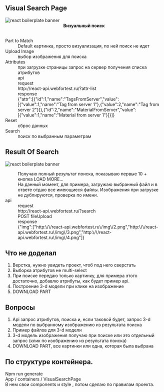 ## Visual Search Page

<img src="http://react-api.webfortest.ru/imgReadMe/1.png" alt="react boilerplate banner" align="center" />

<div align="center"><strong>Визуальный поиск</strong></div>
<br />
<dl>
  <dt>Part to Match</dt>
  <dd>Default картинка, просто визуализация, по ней поиск не идет</dd>
    
  <dt>Upload Image</dt>
  <dd>выбор изображения для поиска</dd>
  
  <dt>Attributes</dt>
  <dd>при загрузке страницы запрос на сервер получения списка атрибутов</dd>
  <dd>api</dd>
  <dd>request</dd>
  <dd>http://react-api.webfortest.ru/?attr-list</dd>
  <dd>response</dd>
  <dd>{"attr":[{"id":1,"name":"TagsFromServer","value":[{"value":1,"name":"Tag from server 1"},{"value":2,"name":"Tag from server 2"}]},{"id":2,"name":"MaterialFromServer","value":[{"value":1,"name":"Material from server 1"}]}]}</dd>

  <dt>Reset </dt>
  <dd>сброс данных</dd>
  
  <dt>Search</dt>
  <dd>поиск по выбранным параметрам</dd>
</dl>

## Result Of Search
<img src="http://react-api.webfortest.ru/imgReadMe/2.png" alt="react boilerplate banner" align="center" />
<br />
<dl>
  <dd>Получаю полный результат поиска, показываю первые 10 + кнопка LOAD MORE…</dd>
  <dd>На данный момент, для примера, загружаю выбранный файл и в ответе отдаю все имеющиеся файлы. Изображения при загрузке не дублируются, проверка по имени.</dd>
  <dt>api</dt>
  <dd>request</dd>
  <dd>http://react-api.webfortest.ru/?search</dd>
  <dd>POST  fileUpload</dd>
  <dd>response</dd>
  <dd>{"img":["http:\/\/react-api.webfortest.ru\/img\/2.png","http:\/\/react-api.webfortest.ru\/img\/3.png","http:\/\/react-api.webfortest.ru\/img\/4.png"]}</dd>
  
</dl>


## Что не доделал

1.	Верстка, нужно увидеть проект, чтоб под него сверстать
2.	Выборка атрибутов не multi-select
3.	При поиске передаю только картинку, для примера этого достаточно, добавлю атрибуты, как будет пример api.
4.	Построение 3-d модели при клике на изображение
5.	DOWNLOAD PART


## Вопросы
1.	Api запрос атрибутов, поиска и, если таковой будет, запрос 3-d модели по выбранному изображению из результата поиска
2.	Пример файлов для 3-d модели
3.	3-d модель изображения получаю при поиске или это отдельный запрос (клик по изображению из результата поиска)
4.	DOWNLOAD PART, все картинки или одна, которая была выбрана


## По структуре контейнера. 
<dl>
    <dt>Npm run generate</dt>
    <dt>App / containers / VisualSearchPage</dt>
    <dt>В нем свои components и style , потом сделаю по правилам проекта.</dt>
</dl>
